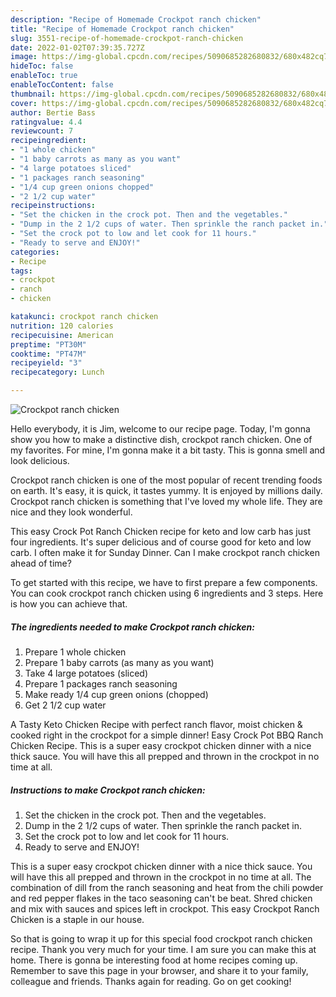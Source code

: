 ```yaml
---
description: "Recipe of Homemade Crockpot ranch chicken"
title: "Recipe of Homemade Crockpot ranch chicken"
slug: 3551-recipe-of-homemade-crockpot-ranch-chicken
date: 2022-01-02T07:39:35.727Z
image: https://img-global.cpcdn.com/recipes/5090685282680832/680x482cq70/crockpot-ranch-chicken-recipe-main-photo.jpg
hideToc: false
enableToc: true
enableTocContent: false
thumbnail: https://img-global.cpcdn.com/recipes/5090685282680832/680x482cq70/crockpot-ranch-chicken-recipe-main-photo.jpg
cover: https://img-global.cpcdn.com/recipes/5090685282680832/680x482cq70/crockpot-ranch-chicken-recipe-main-photo.jpg
author: Bertie Bass
ratingvalue: 4.4
reviewcount: 7
recipeingredient:
- "1 whole chicken"
- "1 baby carrots as many as you want"
- "4 large potatoes sliced"
- "1 packages ranch seasoning"
- "1/4 cup green onions chopped"
- "2 1/2 cup water"
recipeinstructions:
- "Set the chicken in the crock pot. Then and the vegetables."
- "Dump in the 2 1/2 cups of water. Then sprinkle the ranch packet in."
- "Set the crock pot to low and let cook for 11 hours."
- "Ready to serve and ENJOY!"
categories:
- Recipe
tags:
- crockpot
- ranch
- chicken

katakunci: crockpot ranch chicken 
nutrition: 120 calories
recipecuisine: American
preptime: "PT30M"
cooktime: "PT47M"
recipeyield: "3"
recipecategory: Lunch

---
```



![Crockpot ranch chicken](https://img-global.cpcdn.com/recipes/5090685282680832/680x482cq70/crockpot-ranch-chicken-recipe-main-photo.jpg)

Hello everybody, it is Jim, welcome to our recipe page. Today, I'm gonna show you how to make a distinctive dish, crockpot ranch chicken. One of my favorites. For mine, I'm gonna make it a bit tasty. This is gonna smell and look delicious.

Crockpot ranch chicken is one of the most popular of recent trending foods on earth. It's easy, it is quick, it tastes yummy. It is enjoyed by millions daily. Crockpot ranch chicken is something that I've loved my whole life. They are nice and they look wonderful.

This easy Crock Pot Ranch Chicken recipe for keto and low carb has just four ingredients. It&#39;s super delicious and of course good for keto and low carb. I often make it for Sunday Dinner. Can I make crockpot ranch chicken ahead of time?


To get started with this recipe, we have to first prepare a few components. You can cook crockpot ranch chicken using 6 ingredients and 3 steps. Here is how you can achieve that.

<!--inarticleads1-->

##### The ingredients needed to make Crockpot ranch chicken:

1. Prepare 1 whole chicken
1. Prepare 1 baby carrots (as many as you want)
1. Take 4 large potatoes (sliced)
1. Prepare 1 packages ranch seasoning
1. Make ready 1/4 cup green onions (chopped)
1. Get 2 1/2 cup water


A Tasty Keto Chicken Recipe with perfect ranch flavor, moist chicken & cooked right in the crockpot for a simple dinner! Easy Crock Pot BBQ Ranch Chicken Recipe. This is a super easy crockpot chicken dinner with a nice thick sauce. You will have this all prepped and thrown in the crockpot in no time at all. 

<!--inarticleads2-->

##### Instructions to make Crockpot ranch chicken:

1. Set the chicken in the crock pot. Then and the vegetables.
1. Dump in the 2 1/2 cups of water. Then sprinkle the ranch packet in.
1. Set the crock pot to low and let cook for 11 hours.
1. Ready to serve and ENJOY!

This is a super easy crockpot chicken dinner with a nice thick sauce. You will have this all prepped and thrown in the crockpot in no time at all. The combination of dill from the ranch seasoning and heat from the chili powder and red pepper flakes in the taco seasoning can&#39;t be beat. Shred chicken and mix with sauces and spices left in crockpot. This easy Crockpot Ranch Chicken is a staple in our house. 

So that is going to wrap it up for this special food crockpot ranch chicken recipe. Thank you very much for your time. I am sure you can make this at home. There is gonna be interesting food at home recipes coming up. Remember to save this page in your browser, and share it to your family, colleague and friends. Thanks again for reading. Go on get cooking!
